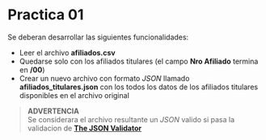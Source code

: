 # Practica 01

Se deberan desarrollar las siguientes funcionalidades:

* Leer el archivo **afiliados.csv**
* Quedarse solo con los afiliados titulares (el campo **Nro Afiliado** termina en **/00**)
* Crear un nuevo archivo con formato *JSON* llamado **afiliados_titulares.json** con los todos los datos de los afiliados titulares disponibles en el archivo original

> **ADVERTENCIA**  
> Se considerara el archivo resultante un *JSON* valido si pasa la validacion de **[The JSON Validator](https://jsonlint.com)**
